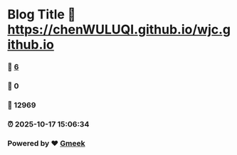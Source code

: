 # Blog Title :link: https://chenWULUQI.github.io/wjc.github.io 
### :page_facing_up: [6](https://chenWULUQI.github.io/wjc.github.io/tag.html) 
### :speech_balloon: 0 
### :hibiscus: 12969 
### :alarm_clock: 2025-10-17 15:06:34 
### Powered by :heart: [Gmeek](https://github.com/Meekdai/Gmeek)
